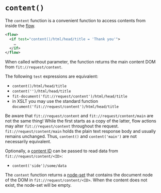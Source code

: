 # `content()`

The `content` function is a convenient function to access
contents from inside the [flow](../flow.md).

```xml
<flow>
  <if test="content()/html/head/title = 'Thank you'">
    …
  </if>
</flow>
```

When called without parameter, the function returns the main content DOM from
`fit://request/content`.

The following `test` expressions are equivalent:

* `content()/html/head/title`
* `content('')/html/head/title`
* `fit-document('fit://request/content')/html/head/title`
* in XSLT you may use the standard function `document('fit://request/content')/html/head/title`

Be aware that `fit://request/content` and `fit://request/content/main` are not
the same thing! While the first starts as a copy of the latter, flow actions may
alter `fit://request/content` throughout the request.
`fit://request/content/main` holds the plain text response body and usually
remains unchanged. Thus, `content()` and `content('main')` are not necessarily
equivalent.

Optionally, a [content ID](../actions/requests.md) can
be passed to read data from `fit://request/content/<ID>`:

* `content('side')/some/data`

The `content` function returns a
[node-set](http://www.w3.org/TR/xpath/#node-sets) that contains the document
node of the DOM in `fit://request/content/<ID>`. When the content does not
exist, the node-set will be empty.
